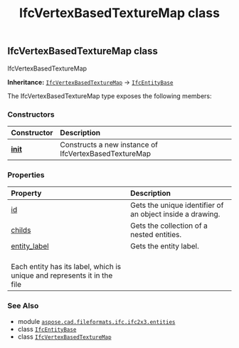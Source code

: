 ﻿---
title: IfcVertexBasedTextureMap class
second_title: Aspose.CAD for Python via .NET API References
description: 
type: docs
weight: 6340
url: /python-net/aspose.cad.fileformats.ifc.ifc2x3.entities/ifcvertexbasedtexturemap/
is_root: false
---

## IfcVertexBasedTextureMap class

IfcVertexBasedTextureMap



**Inheritance:** [`IfcVertexBasedTextureMap`](/cad/python-net/aspose.cad.fileformats.ifc.ifc2x3.entities/ifcvertexbasedtexturemap) → 
[`IfcEntityBase`](/cad/python-net/aspose.cad.fileformats.ifc/ifcentitybase)



The IfcVertexBasedTextureMap type exposes the following members:

### Constructors
| Constructor | Description |
| :- | :- |
| [__init__](/cad/python-net/aspose.cad.fileformats.ifc.ifc2x3.entities/ifcvertexbasedtexturemap/__init__/#) | Constructs a new instance of IfcVertexBasedTextureMap |


### Properties
| Property | Description |
| :- | :- |
| [id](/cad/python-net/aspose.cad.fileformats.ifc.ifc2x3.entities/ifcvertexbasedtexturemap/id) | Gets the unique identifier of an object inside a drawing. |
| [childs](/cad/python-net/aspose.cad.fileformats.ifc.ifc2x3.entities/ifcvertexbasedtexturemap/childs) | Gets the collection of a nested entities. |
| [entity_label](/cad/python-net/aspose.cad.fileformats.ifc.ifc2x3.entities/ifcvertexbasedtexturemap/entity_label) | Gets the entity label.<br/>Each entity has its label, which is unique and represents it in the file |



### See Also
* module [`aspose.cad.fileformats.ifc.ifc2x3.entities`](..)
* class [`IfcEntityBase`](/cad/python-net/aspose.cad.fileformats.ifc/ifcentitybase)
* class [`IfcVertexBasedTextureMap`](/cad/python-net/aspose.cad.fileformats.ifc.ifc2x3.entities/ifcvertexbasedtexturemap)

